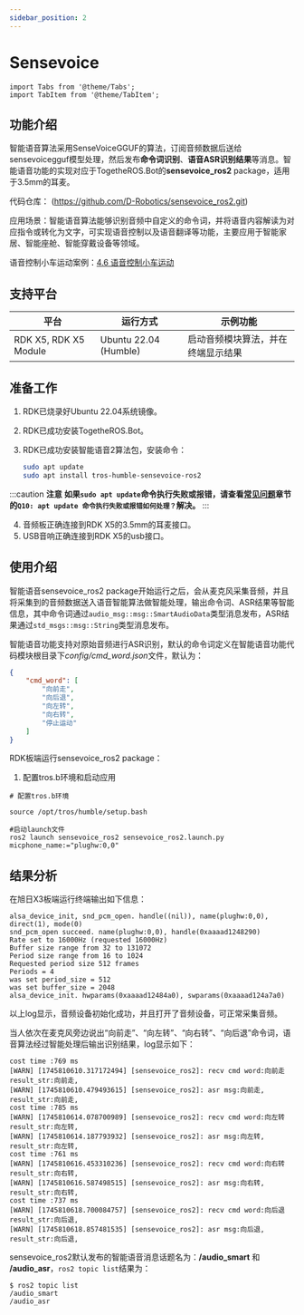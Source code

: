 ```yaml
---
sidebar_position: 2
---
```

# Sensevoice

```mdx-code-block
import Tabs from '@theme/Tabs';
import TabItem from '@theme/TabItem';
```

## 功能介绍

智能语音算法采用SenseVoiceGGUF的算法，订阅音频数据后送给sensevoicegguf模型处理，然后发布**命令词识别**、**语音ASR识别结果**等消息。智能语音功能的实现对应于TogetheROS.Bot的**sensevoice_ros2** package，适用于3.5mm的耳麦。

代码仓库： (https://github.com/D-Robotics/sensevoice_ros2.git)

应用场景：智能语音算法能够识别音频中自定义的命令词，并将语音内容解读为对应指令或转化为文字，可实现语音控制以及语音翻译等功能，主要应用于智能家居、智能座舱、智能穿戴设备等领域。

语音控制小车运动案例：[4.6 语音控制小车运动](../../apps/car_audio_control)

## 支持平台

| 平台   | 运行方式     | 示例功能                           |
| ------ | ------------ | ---------------------------------- |
| RDK X5, RDK X5 Module | Ubuntu 22.04 (Humble) | 启动音频模块算法，并在终端显示结果 |

## 准备工作

1. RDK已烧录好Ubuntu 22.04系统镜像。
2. RDK已成功安装TogetheROS.Bot。
3. RDK已成功安装智能语音2算法包，安装命令：

   <Tabs groupId="tros-distro">
   <TabItem value="humble" label="Humble">

   ```bash
   sudo apt update
   sudo apt install tros-humble-sensevoice-ros2
   ```

   </TabItem>
   </Tabs>

:::caution **注意**
**如果`sudo apt update`命令执行失败或报错，请查看[常见问题](/docs/08_FAQ/01_hardware_and_system.md)章节的`Q10: apt update 命令执行失败或报错如何处理？`解决。**
:::
   
4. 音频板正确连接到RDK X5的3.5mm的耳麦接口。
5. USB音响正确连接到RDK X5的usb接口。


## 使用介绍

智能语音sensevoice_ros2 package开始运行之后，会从麦克风采集音频，并且将采集到的音频数据送入语音智能算法做智能处理，输出命令词、ASR结果等智能信息，其中命令词通过`audio_msg::msg::SmartAudioData`类型消息发布，ASR结果通过`std_msgs::msg::String`类型消息发布。


智能语音功能支持对原始音频进行ASR识别，默认的命令词定义在智能语音功能代码模块根目录下*config/cmd_word.json*文件，默认为：

```json
{
    "cmd_word": [
        "向前走",
        "向后退",
        "向左转",
        "向右转",
        "停止运动"
    ]
}
```

RDK板端运行sensevoice_ros2 package：


1. 配置tros.b环境和启动应用

<Tabs groupId="tros-distro">
<TabItem value="humble" label="Humble">

   ```shell
   # 配置tros.b环境
   
   source /opt/tros/humble/setup.bash

   #启动launch文件
   ros2 launch sensevoice_ros2 sensevoice_ros2.launch.py micphone_name:="plughw:0,0"
   ```

</TabItem>

</Tabs>

## 结果分析

在旭日X3板端运行终端输出如下信息：

```text
alsa_device_init, snd_pcm_open. handle((nil)), name(plughw:0,0), direct(1), mode(0)
snd_pcm_open succeed. name(plughw:0,0), handle(0xaaaad1248290)
Rate set to 16000Hz (requested 16000Hz)
Buffer size range from 32 to 131072
Period size range from 16 to 1024
Requested period size 512 frames
Periods = 4
was set period_size = 512
was set buffer_size = 2048
alsa_device_init. hwparams(0xaaaad12484a0), swparams(0xaaaad124a7a0)

```

以上log显示，音频设备初始化成功，并且打开了音频设备，可正常采集音频。

当人依次在麦克风旁边说出“向前走”、“向左转”、“向右转”、“向后退”命令词，语音算法经过智能处理后输出识别结果，log显示如下：

```text
cost time :769 ms
[WARN] [1745810610.317172494] [sensevoice_ros2]: recv cmd word:向前走
result_str:向前走,
[WARN] [1745810610.479493615] [sensevoice_ros2]: asr msg:向前走,
result_str:向前走,
cost time :785 ms
[WARN] [1745810614.078700989] [sensevoice_ros2]: recv cmd word:向左转
result_str:向左转,
[WARN] [1745810614.187793932] [sensevoice_ros2]: asr msg:向左转,
result_str:向左转,
cost time :761 ms
[WARN] [1745810616.453310236] [sensevoice_ros2]: recv cmd word:向右转
result_str:向右转,
[WARN] [1745810616.587498515] [sensevoice_ros2]: asr msg:向右转,
result_str:向右转,
cost time :737 ms
[WARN] [1745810618.700084757] [sensevoice_ros2]: recv cmd word:向后退
result_str:向后退,
[WARN] [1745810618.857481535] [sensevoice_ros2]: asr msg:向后退,
result_str:向后退,

```


sensevoice_ros2默认发布的智能语音消息话题名为：**/audio_smart** 和 **/audio_asr**，`ros2 topic list`结果为：

```shell
$ ros2 topic list
/audio_smart
/audio_asr
```
